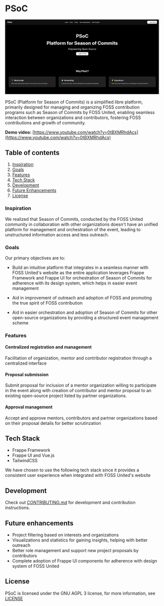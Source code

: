 # PSoC

![Home](./assets/images/home.png)

PSoC (Platform for Season of Commits) is a simplified libre platform, primarily designed for managing and organizing FOSS contribution programs such as Season of Commits by FOSS United, enabling seamless interaction between organizations and contributors, fostering FOSS contributions and growth of community.

**Demo video:** [https://www.youtube.com/watch?v=0tBXMRhdAcs](https://www.youtube.com/watch?v=0tBXMRhdAcs)

## Table of contents

1. [Inspiration](#inspiration)
2. [Goals](#goals)
3. [Features](#features)
4. [Tech Stack](#tech-stack)
5. [Development](#development)
6. [Future Enhancements](#future-enhancements)
7. [License](#license)


### Inspiration

We realized that Season of Commits, conducted by the FOSS United community in collaboration with other organizations doesn't have an unified platform for management and orchestration of the event, leading to unstructured information access and less outreach.

### Goals

Our primary objectives are to:

- Build an intuitive platform that integrates in a seamless manner with FOSS United's website as the entire application leverages Frappe Framework and Frappe UI for orchestration of Season of Commits for adherence with its design system, which helps in easier event management

- Aid in improvement of outreach and adoption of FOSS and promoting the true spirit of FOSS contribution

- Aid in easier orchestration and adoption of Season of Commits for other open-source organizations by providing a structured event management scheme

### Features

#### Centralized registration and management

Facilitation of organization, mentor and contributor registration through a centralized interface

#### Proposal submission

Submit proposal for inclusion of a mentor organization willing to participate in the event along with creation of contributor and mentor proposal to an existing open-source project listed by partner organizations.

#### Approval management

Accept and approve mentors, contributors and partner organizations based on their proposal details for better scrutinzation

## Tech Stack

- Frappe Framework
- Frappe UI and Vue.js
- TailwindCSS

We have chosen to use the following tech stack since it provides a consistent user experience when integrated with FOSS United's website 

## Development

Check out [CONTRIBUTING.md](./CONTRIBUTING.md) for development and contribution instructions.

## Future enhancements

- Project filtering  based on interests and organizations
- Visualizations and statistics for gaining insights, helping with better outreach
- Better role management and support new project proposals by contributors
- Complete adoption of Frappe UI components for adherence with design system of FOSS United

## License

PSoC is licensed under the GNU AGPL 3 license, for more information, see [LICENSE](./LICENSE)